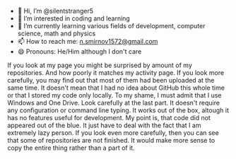 - 👋 Hi, I’m @silentstranger5
- 👀 I’m interested in coding and learning
- 🌱 I’m currently learning various fields of development, computer science, math and physics
- 📫 How to reach me: n.smirnov1572@gmail.com
- 😄 Pronouns: He/Him although I don't care

If you look at my page you might be surprised by amount of my repositories. And how poorly it matches my activity page.
If you look more carefully, you may find out that most of them had been uploaded at the same time.
It doesn't mean that I had no idea about GitHub this whole time or that I stored my code only locally.
To my shame, I must admit that I use Windows and One Drive. Look carefully at the last part.
It doesn't require any configuration or command line typing. It works out of the box, altough it has no features useful for development.
My point is, that code did not appeared out of the blue. It just have to deal with the fact that I am extremely lazy person.
If you look even more carefully, then you can see that some of repositories are not finished. 
It would make more sense to copy the entire thing rather than a part of it.

<!---
silentstranger5/silentstranger5 is a ✨ special ✨ repository because its `README.md` (this file) appears on your GitHub profile.
You can click the Preview link to take a look at your changes.
--->
